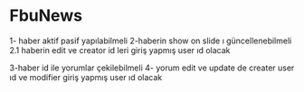 # FbuNews
1- haber aktif pasif yapılabilmeli
2-haberin show on slide ı güncellenebilmeli
2.1 haberin edit ve creator id leri giriş yapmış user ıd olacak

3-haber id ile yorumlar çekilebilmeli
4- yorum edit ve update de creater user ıd ve modifier giriş yapmış user ıd olacak
